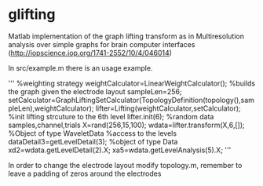 glifting
========

Matlab implementation of the graph lifting transform as in Multiresolution analysis over simple graphs for brain computer interfaces (http://iopscience.iop.org/1741-2552/10/4/046014)

In src/example.m there is an usage example.


'''
%weighting strategy
weightCalculator=LinearWeightCalculator();
%builds the graph given the electrode layout
sampleLen=256;
setCalculator=GraphLiftingSetCalculator(TopologyDefinition(topology(),sampleLen),weightCalculator);
lifter=Lifting(weightCalculator,setCalculator);
%init lifting strcuture to the 6th level
lifter.init(6);
%random data samples,channel,trials
X=rand(256,15,100);
wdata=lifter.transform(X,6,[]); %Object of type WaveletData
%access to the levels
dataDetail3=getLevelDetail(3); %object of type Data
xd2=wdata.getLevelDetail(2).X;
xa5=wdata.getLevelAnalysis(5).X;
'''


In order to change the  electrode layout modify topology.m, remember to leave a padding of zeros around the electrodes
